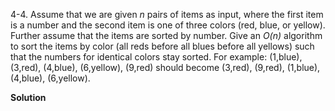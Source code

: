 4-4. Assume that we are given *n* pairs of items as input, where the first item is a number and the second item is one of three colors (red, blue, or yellow). Further assume that the items are sorted by number. Give an *O(n)* algorithm to sort the items by color (all reds before all blues before all yellows) such that the numbers for identical colors stay sorted. For example: (1,blue), (3,red), (4,blue), (6,yellow), (9,red) should become (3,red), (9,red), (1,blue), (4,blue), (6,yellow).

**Solution**